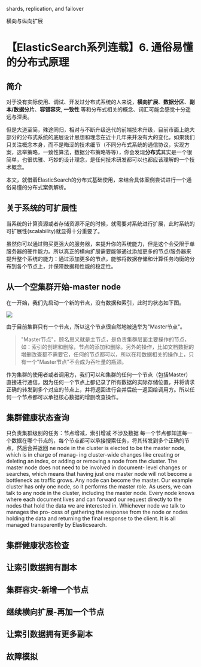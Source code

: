 shards, replication, and failover

横向与纵向扩展

# 【ElasticSearch系列连载】6. 通俗易懂的分布式原理

## 简介

对于没有实际使用、调试、开发过分布式系统的人来说，**横向扩展**、**数据分区**、**副本/数据分片**、**容错容灾**, **一致性** 等和分布式相关的概念、词汇可能会感觉十分遥远与深奥。

但是大道至简，殊途同归，相对与不断升级迭代的前端技术升级，目前市面上绝大部分的分布式系统的底层设计思想和理念在近十几年来并没有大的变化，如果我们只关注概念本身，而不是晦涩的技术细节（不同分布式系统的通信协议，实现方案，选举策略，一致性算法，数据分布策略等等），你会发现**分布式**其实是一个很简单，也很优雅、巧妙的设计理念，是任何技术研发都可以也都应该理解的一个技术概念。

本文，就借着ElasticSearch的分布式基础使用，来结合具体案例尝试进行一个通俗易懂的分布式案例解析。

## 关于系统的可扩展性

当系统的计算资源或者存储资源不足的时候，就需要对系统进行扩展，此时系统的可扩展性(scalability)就显得十分重要了。

虽然你可以通过购买更强大的服务器，来提升你的系统能力，但是这个会受限于单服务器的硬件能力。所以真正的横向扩展需要能够通过添加更多的节点/服务器来提升整个系统的能力：通过添加更多的节点，能够将数据存储和计算任务均衡的分布到各个节点上，并保障数据和性能的稳定性。

## 从一个空集群开始-master node

在一开始，我们先启动一个新的节点，没有数据和索引，此时的状态如下图。

![](https://nginx.mostintelligentape.com/blogimg/202206/es_cluster/1.jpeg)

由于目前集群只有一个节点，所以这个节点很自然地被选举为"Master节点"。

> "Master节点"，顾名思义就是主节点，是负责集群层面主要操作的节点，如：索引的创建和删除，节点的添加和删除。另外的操作，比如文档数据的增删改查都不需要它，任何的节点都可以，所以在和数据相关的操作上，只有一个"Master节点"不会成为吞吐量的瓶颈。

作为集群的使用者或者调用方，我们可以和集群的任何一个节点（包括Master）直接进行通信，因为任何一个节点上都记录了所有数据的实际存储位置，并将请求正确的转发到多个对应的节点上，并将返回进行合并后统一返回给调用方。所以任何一个节点都可以承担核心数据的增删改查操作。

## 集群健康状态查询


只负责集群级别的任务：节点增减，索引增减
不涉及数据
每一个节点都知道每一个数据在哪个节点的，每个节点都可以承接搜索任务，将其转发到多个正确的节点，然后合并返回
ne node in the cluster is elected to be the master node, which is in charge of manag‐ ing cluster-wide changes like creating or deleting an index, or adding or removing a node from the cluster. The master node does not need to be involved in document- level changes or searches, which means that having just one master node will not become a bottleneck as traffic grows. Any node can become the master. Our example cluster has only one node, so it performs the master role.
As users, we can talk to any node in the cluster, including the master node. Every node knows where each document lives and can forward our request directly to the nodes that hold the data we are interested in. Whichever node we talk to manages the pro‐ cess of gathering the response from the node or nodes holding the data and returning the final response to the client. It is all managed transparently by Elasticsearch.


## 集群健康状态检查

## 让索引数据拥有副本

## 集群容灾-新增一个节点

## 继续横向扩展-再加一个节点

## 让索引数据拥有更多副本

## 故障模拟
